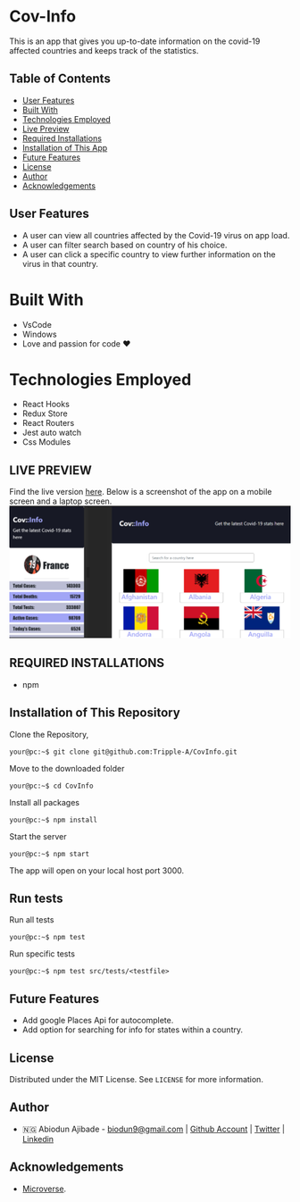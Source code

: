 # Cov-Info

This is an app that gives you up-to-date information on the covid-19 affected countries and keeps track of the statistics.

## Table of Contents

* [User Features](#user-features)
* [Built With](#built-with)
* [Technologies Employed](#technologies-employed)
* [Live Preview](#live-preview)
* [Required Installations](#required-installations)
* [Installation of This App](#instalation)
* [Future Features](#future-features)
* [License](#license)
* [Author](#author)
* [Acknowledgements](#acknowledgements)

<!-- User features -->
## User Features
* A user can view all countries affected by the Covid-19 virus on app load.
* A user can filter search based on country of his choice.
* A user can click a specific country to view further information on the virus in that country.

<!-- BUILT WITH -->
# Built With
* VsCode
* Windows
* Love and passion for code ❤️

<!-- TECHNOLOGIES EMPLOYED -->
# Technologies Employed
* React Hooks
* Redux Store
* React Routers
* Jest auto watch
* Css Modules

<!-- LIVE PREVIEW -->
## LIVE PREVIEW
Find the live version [here](https://cov-info.netlify.com/). 
Below is a screenshot of the app on a mobile screen and a laptop screen.
![Image](/src/proof.png)

<!-- REQUIRED INSTALLATION -->
## REQUIRED INSTALLATIONS
* npm



<!-- INSTALLATION -->
## Installation of This Repository
Clone the Repository,

```Shell
your@pc:~$ git clone git@github.com:Tripple-A/CovInfo.git
```

Move to the downloaded folder

```Shell
your@pc:~$ cd CovInfo
```

Install all packages

```Shell
your@pc:~$ npm install
```

Start the server

```Shell
your@pc:~$ npm start
```
          
The app will open on your local host port 3000.

<!-- run tests -->
## Run tests

Run all tests

```Shell
your@pc:~$ npm test
```
Run specific tests

```Shell
your@pc:~$ npm test src/tests/<testfile>
```

<!-- Future features -->
## Future Features
* Add google Places Api for autocomplete.
* Add option for searching for info for states within a country.

## License

Distributed under the MIT License. See `LICENSE` for more information.

<!-- AUTHOR -->
## Author
* 🇳🇬  Abiodun Ajibade - biodun9@gmail.com | [Github Account](https://github.com/Tripple-A) | [Twitter](https://twitter.com/AbiodunAjibade3) | [Linkedin](https://linkedin.com/in/abiodun-ajibade)



<!-- ACKNOWLEDGEMENTS -->
## Acknowledgements

* <a href="https://www.microverse.org/"> Microverse</a>.

